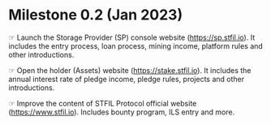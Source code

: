
# Milestone 0.2 (Jan 2023)

☞ Launch the Storage Provider (SP) console website (https://sp.stfil.io). It includes the entry process, loan process, mining income, platform rules and other introductions.

☞ Open the holder (Assets) website (https://stake.stfil.io). It includes the annual interest rate of pledge income, pledge rules, projects and other introductions.

☞ Improve the content of STFIL Protocol official website (https://www.stfil.io). Includes bounty program, ILS entry and more.
